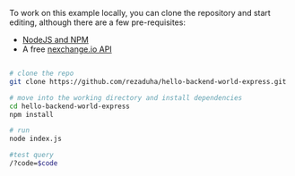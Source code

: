 To work on this example locally, you can clone the repository and start editing, although there are a few pre-requisites:

- [NodeJS and NPM](https://nodejs.org/)
- A free [nexchange.io API](https://api.nexchange.io/en/api/v1/currency/)

```bash

# clone the repo
git clone https://github.com/rezaduha/hello-backend-world-express.git

# move into the working directory and install dependencies
cd hello-backend-world-express
npm install

# run
node index.js

#test query
/?code=$code

```
